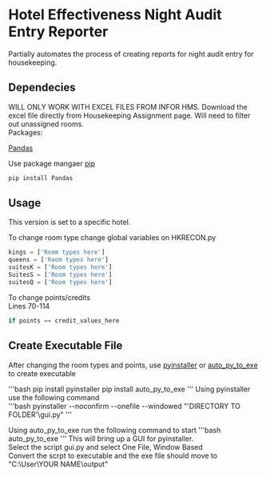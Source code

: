 # Hotel Effectiveness Night Audit Entry Reporter

Partially automates the process of creating reports for night audit entry for housekeeping.

## Dependecies

WILL ONLY WORK WITH EXCEL FILES FROM INFOR HMS. Download the excel file directly from Housekeeping Assignment page. Will need to filter out unassigned rooms.\
Packages:

[Pandas](https://pandas.pydata.org/)

Use package mangaer [pip](https://pip.pypa.io/en/stable/)

```bash
pip install Pandas
```


## Usage

This version is set to a specific hotel.

To change room type change global variables on HKRECON.py

```python
kings = ['Room types here']
queens = ['Room types here']
suitesK = ['Room types here']
SuitesS = ['Room types here']
suitesQ = ['Room types here']
```

To change points/credits\
Lines 70-114

```python
if points == credit_values_here
```

## Create Executable File

After changing the room types and points, use [pyinstaller](https://pypi.org/project/pyinstaller/) or [auto_py_to_exe](https://pypi.org/project/auto-py-to-exe/) to create executable

'''bash
pip install pyinstaller
pip install auto_py_to_exe
'''
Using pyinstaller use the following command\
'''bash
pyinstaller --noconfirm --onefile --windowed  "'DIRECTORY TO FOLDER'\gui.py"
'''

Using auto_py_to_exe run the following command to start
'''bash
auto_py_to_exe
'''
This will bring up a GUI for pyinstaller.\
Select the script gui.py and select One File, Window Based\
Convert the scrpt to executable and the exe file should move to "C:\User\YOUR NAME\output"